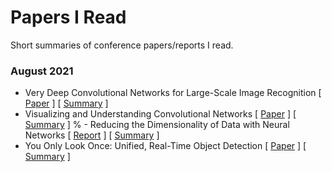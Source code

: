 # Papers I Read
Short summaries of conference papers/reports I read.

### August 2021

- Very Deep Convolutional Networks for Large-Scale Image Recognition [ [Paper](https://arxiv.org/pdf/1409.1556.pdf ) ] [ [Summary](./vggnet/vggnet.md) ]
- Visualizing and Understanding Convolutional Networks [ [Paper](https://cs.nyu.edu/~fergus/papers/zeilerECCV2014.pdf) ] [ [Summary](./visualization/visualization.md) ]
% - Reducing the Dimensionality of Data with Neural Networks [ [Report](https://www.cs.toronto.edu/~hinton/science.pdf) ] [ [Summary](./autoencoder/autoencoder.md) ]
- You Only Look Once: Unified, Real-Time Object Detection [ [Paper](https://arxiv.org/pdf/1506.02640.pdf) ] [ [Summary](./yolo/yolo.md) ]
